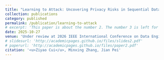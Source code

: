 ```yaml
---
title: "Learning to Attack: Uncovering Privacy Risks in Sequential Data Releases"
collection: publications
category: published
permalink: /publication/learning-to-attack
# excerpt: 'This paper is about the number 2. The number 3 is left for future work.'
date: 2025-10-27
venue: 'Under review at 2026 IEEE International Conference on Data Engineering (ICDE)'
# slidesurl: 'http://academicpages.github.io/files/slides2.pdf'
# paperurl: 'http://academicpages.github.io/files/paper2.pdf'
citation: '<u>Ziyao Cui</u>, Minxing Zhang, Jian Pei'
---
```

